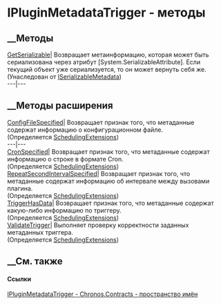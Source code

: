 # IPluginMetadataTrigger - методы
##  __Методы
[GetSerializable](M_Chronos_Contracts_ISerializableMetadata_1_GetSerializable.htm)|
Возвращает метаинформацию, которая может быть сериализована через атрибут
[System.SerializableAttribute]. Если текущий объект уже сериализуется, то он
может вернуть себя же.  
(Унаследован от
[ISerializableMetadata<TMetadata>](T_Chronos_Contracts_ISerializableMetadata_1.htm))  
---|---  
##  __Методы расширения
[ConfigFileSpecified](M_Chronos_Platform_Scheduling_SchedulingExtensions_ConfigFileSpecified.htm)|
Возвращает признак того, что метаданные содержат информацию о конфигурационном
файле.  
(Определяется
[SchedulingExtensions](T_Chronos_Platform_Scheduling_SchedulingExtensions.htm))  
---|---  
[CronSpecified](M_Chronos_Platform_Scheduling_SchedulingExtensions_CronSpecified.htm)|
Возвращает признак того, что метаданные содержат информацию о строке в формате
Cron.  
(Определяется
[SchedulingExtensions](T_Chronos_Platform_Scheduling_SchedulingExtensions.htm))  
[RepeatSecondIntervalSpecified](M_Chronos_Platform_Scheduling_SchedulingExtensions_RepeatSecondIntervalSpecified.htm)|
Возвращает признак того, что метаданные содержат информацию об интервале между
вызовами плагина.  
(Определяется
[SchedulingExtensions](T_Chronos_Platform_Scheduling_SchedulingExtensions.htm))  
[TriggerHasData](M_Chronos_Platform_Scheduling_SchedulingExtensions_TriggerHasData.htm)|
Возвращает признак того, что метаданные содержат какую-либо информацию по
триггеру.  
(Определяется
[SchedulingExtensions](T_Chronos_Platform_Scheduling_SchedulingExtensions.htm))  
[ValidateTrigger](M_Chronos_Platform_Scheduling_SchedulingExtensions_ValidateTrigger.htm)|
Выполняет проверку корректности заданных метаданных триггера.  
(Определяется
[SchedulingExtensions](T_Chronos_Platform_Scheduling_SchedulingExtensions.htm))  
##  __См. также
#### Ссылки
[IPluginMetadataTrigger - ](T_Chronos_Contracts_IPluginMetadataTrigger.htm)
[Chronos.Contracts - пространство имён](N_Chronos_Contracts.htm)
